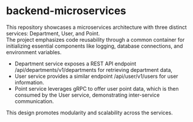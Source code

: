 
# backend-microservices

This repository showcases a microservices architecture with three distinct services: Department, User, and Point. <br/>
The project emphasizes code reusability through a common container for initializing essential components like logging, database connections, and environment variables. 
- Department service exposes a REST API endpoint /api/departments/v1/departments for retrieving department data, 
- User service provides a similar endpoint /api/user/v1/users for user information.
- Point service leverages gRPC to offer user point data, which is then consumed by the User service, demonstrating inter-service communication.



This design promotes modularity and scalability across the services.
